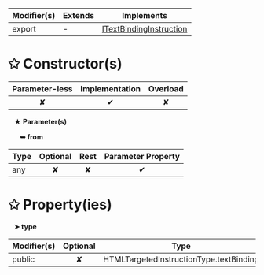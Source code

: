 | Modifier(s)                            | Extends                      | Implements                                    |
|----------------------------------------|------------------------------|-----------------------------------------------|
| export | - | [ITextBindingInstruction](/runtime-html/interface/definitions/itextbindinginstruction.md) |

# &#10025; Constructor(s)

| Parameter-less                         | Implementation                          | Overload                          |
|:--------------------------------------:|:---------------------------------------:|:---------------------------------:|
| ✘ | ✔ | ✘ |

&nbsp;&nbsp; **&#9733; Parameter(s)**

&nbsp;&nbsp;&nbsp;&nbsp;&nbsp; **&#10149; from**

| Type                        | Optional                           | Rest                          | Parameter Property                          |
|-----------------------------|:----------------------------------:|:-----------------------------:|:-------------------------------------------:|
| any | ✘  | ✘ | ✔ |

# &#10025; Property(ies)

&nbsp;&nbsp; **&#10148; type**

| Modifier(s)                               | Optional                           | Type                         |
|-------------------------------------------|:----------------------------------:|------------------------------|
| public | ✘ | HTMLTargetedInstructionType.textBinding |